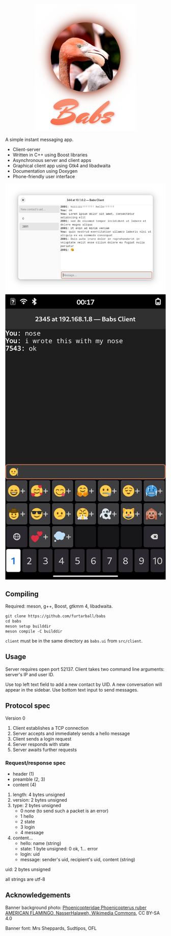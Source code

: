 <p align="center">
   <img src="banner.png" alt="Babs" />
</p>

A simple instant messaging app.
* Client-server
* Written in C++ using Boost libraries
* Asynchronous server and client apps
* Graphical client app using Gtk4 and libadwaita
* Documentation using Doxygen
* Phone-friendly user interface

![Screenshot of the client app on a PC](screenshot.png)
![Screenshot of the client app on a smartphone](screenshot_phone.png)

## Compiling
Required: meson, g++, Boost, gtkmm 4, libadwaita.
```
git clone https://github.com/furtarball/babs
cd babs
meson setup builddir
meson compile -C builddir
```
`client` must be in the same directory as `babs.ui` from `src/client`.

## Usage
Server requires open port 52137. Client takes two command line arguments: server's IP and user ID.

Use top left text field to add a new contact by UID. A new conversation will appear in the sidebar. Use bottom text input to send messages.

## Protocol spec
Version 0
1. Client establishes a TCP connection
2. Server accepts and immediately sends a hello message
3. Client sends a login request
4. Server responds with state
5. Server awaits further requests

### Request/response spec
* header (1)
* preamble (2, 3)
* content (4)

1. length: 4 bytes unsigned
2. version: 2 bytes unsigned
3. type: 2 bytes unsigned
   * 0 none (to send such a packet is an error)
   * 1 hello
   * 2 state
   * 3 login
   * 4 message
5. content…
   * hello: name (string)
   * state: 1 byte unsigned: 0 ok, 1… error
   * login: uid
   * message: sender's uid, recipient's uid, content (string)

uid: 2 bytes unsigned

all strings are utf-8

## Acknowledgements
Banner background photo: [Phoenicopteridae Phoenicopterus ruber AMERICAN FLAMINGO, NasserHalaweh, Wikimedia Commons](https://commons.wikimedia.org/wiki/File:Phoenicopteridae_Phoenicopterus_ruber_4.1.jpg), CC BY-SA 4.0

Banner font: Mrs Sheppards, Sudtipos, OFL
